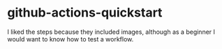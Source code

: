 # github-actions-quickstart

I liked the steps because they included images, although as a beginner I would want to know how to test a workflow.
